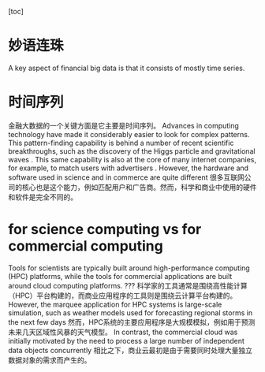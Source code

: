 [toc]
# 妙语连珠
A key aspect of financial big data is that it consists of mostly time series.

# 时间序列
金融大数据的一个关键方面是它主要是时间序列。
Advances in computing technology have made it considerably easier to look for complex patterns. This pattern-finding capability is behind a number of recent scientific breakthroughs, such as the discovery of the Higgs particle  and gravitational waves . This same capability is also at the core of many internet companies, for example, to match users with advertisers . However, the hardware and software used in science and in commerce are quite different
很多互联网公司的核心也是这个能力，例如匹配用户和广告商。然而，科学和商业中使用的硬件和软件是完全不同的。

# for science computing vs for commercial computing

Tools for scientists are typically built around high-performance computing (HPC) platforms, while the tools for commercial applications are built around cloud computing platforms.
??? 科学家的工具通常是围绕高性能计算（HPC）平台构建的，而商业应用程序的工具则是围绕云计算平台构建的。
However, the marquee application for HPC systems is large-scale simulation, such as weather models used for forecasting regional storms in the next few days 
然而，HPC系统的主要应用程序是大规模模拟，例如用于预测未来几天区域性风暴的天气模型。
In contrast, the commercial cloud was initially motivated by the need to process a large number of independent data objects concurrently
相比之下，商业云最初是由于需要同时处理大量独立数据对象的需求而产生的。